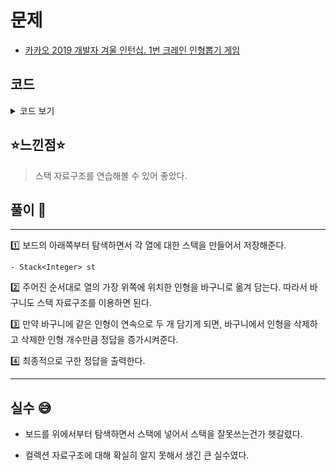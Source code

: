 # 문제
- [카카오 2019 개발자 겨울 인턴십. 1번 크레인 인형뽑기 게임](https://programmers.co.kr/learn/courses/30/lessons/64061?language=java)

## 코드

<details><summary> 코드 보기 </summary>

``` java
import java.util.Scanner;
import java.util.Stack;

public class intern20191 {
    public static void main(String[] args) {
        Scanner sc = new Scanner(System.in);
        int n = sc.nextInt(), m = sc.nextInt();
        int [][] board = new int[n][n];
        for (int i = 0; i < n; i++) {
            for (int j = 0; j < n; j++) {
                board[i][j] = sc.nextInt();
            }
        }
        int moves[] = new int[m];
        for (int i = 0; i < m; i++) {
            moves[i] = sc.nextInt();
        }
        Solution solution = new Solution();
        System.out.println(solution.solution(board, moves));
    }
}

class Solution {
    public int solution(int[][] board, int[] moves) {
        int answer = 0, n = board.length, m = moves.length;
        Stack<Integer> bucket = new Stack<>();
        Stack<Integer> st[] = new Stack[n + 1];
        for (int i = 1; i <= n; i++) {
            st[i] = new Stack<>();
        }
        for (int i = n - 1; i >= 0; --i) {
            for (int j = 0; j < n; ++j) {
                if(board[i][j] != 0)
                    st[j + 1].push(board[i][j]);
            }
        }
        for (int i = 0; i < moves.length; i++) {
            int next = moves[i];
            if(st[next].isEmpty()) continue;
            int top = st[next].pop();
            if(!bucket.isEmpty() && bucket.peek() == top) {
                bucket.pop();
                answer += 2;
            }
            else bucket.add(top);
        }
        return answer;
    }
}
```

</details>

## ⭐️느낀점⭐️
> 스택 자료구조를 연습해볼 수 있어 좋았다.

## 풀이 📣
<hr/>

1️⃣ 보드의 아래쪽부터 탐색하면서 각 열에 대한 스택을 만들어서 저장해준다.

    - Stack<Integer> st

2️⃣ 주어진 순서대로 열의 가장 위쪽에 위치한 인형을 바구니로 옮겨 담는다. 따라서 바구니도 스택 자료구조를 이용하면 된다.


3️⃣ 만약 바구니에 같은 인형이 연속으로 두 개 담기게 되면, 바구니에서 인형을 삭제하고 삭제한 인형 개수만큼 정답을 증가시켜준다.

    
4️⃣ 최종적으로 구한 정답을 출력한다.

<hr/>

## 실수 😅
- 보드를 위에서부터 탐색하면서 스택에 넣어서 스택을 잘못쓰는건가 헷갈렸다.

- 컬렉션 자료구조에 대해 확실히 알지 못해서 생긴 큰 실수였다.